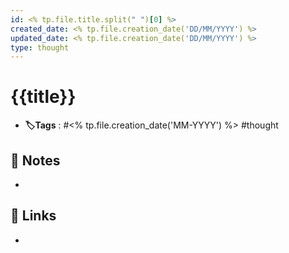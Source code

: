 ```yaml
---
id: <% tp.file.title.split(" ")[0] %>
created_date: <% tp.file.creation_date('DD/MM/YYYY') %>
updated_date: <% tp.file.creation_date('DD/MM/YYYY') %>
type: thought
---
```


#  {{title}}
- **🏷️Tags** :  #<% tp.file.creation_date('MM-YYYY') %> #thought
[ ](#anki-card)
## 📝 Notes
- 
## 🔗 Links
- 